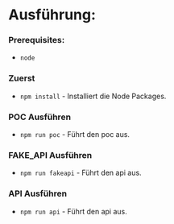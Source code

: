 # Ausführung:

### Prerequisites:
* ```node```
### Zuerst
* ```npm install``` - Installiert die Node Packages.
### POC Ausführen
* ```npm run poc``` - Führt den poc aus.
### FAKE_API Ausführen
* ```npm run fakeapi``` - Führt den api aus.
### API Ausführen
* ```npm run api``` - Führt den api aus.



